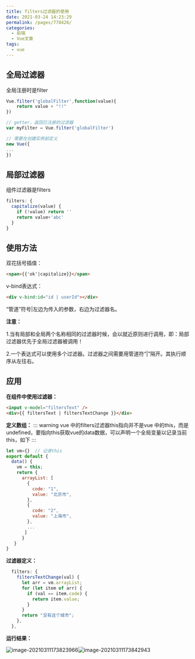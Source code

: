 ```yaml
---
title: filters过滤器的使用
date: 2021-03-24 14:23:29
permalink: /pages/778426/
categories:
  - 前端
  - Vue文章
tags:
  - vue
---
```

## 全局过滤器

全局注册时是filter

```js
Vue.filter('globalFilter',function(value){
	return value + "!!"
})

// getter，返回已注册的过滤器
var myFilter = Vue.filter('globalFilter')

// 需要在创建实例前定义
new Vue({
...
})
```
 
## 局部过滤器

组件过滤器是filters

```js
filters: {
  capitalize(value) {
    if (!value) return ''
    return value+'abc'
  }
}
```

## 使用方法

双花括号插值：

```html
<span>{{'ok'|capitalize}}</span>
```

v-bind表达式：

```html
<div v-bind:id="id | userId"></div>
```

“管道”符号|左边为传入的参数，右边为过滤器名。

**注意：**

​		1.当有局部和全局两个名称相同的过滤器时候，会以就近原则进行调用，即：局部过滤器优先于全局过滤器被调用！

​		2.一个表达式可以使用多个过滤器。过滤器之间需要用管道符“|”隔开。其执行顺序从左往右。

## 应用

**在组件中使用过滤器：**

```html
<input v-model="filtersText" />
<div>{{ filtersText | filtersTextChange }}</div>
```

**定义数组：**
::: warning
vue 中的filters过滤器this指向并不是vue 中的this，而是undefined，要指向this获取vue的data数据，可以声明一个全局变量以记录当前this，如下
:::

```js
let vm={}  // 记录this
export default {
  data() {
    vm = this;
    return {
      arrayList: [
        {
          code: "1",
          value: "北京市",
        },
        {
          code: "2",
          value: "上海市",
        },
        ...
       ]
      }
   }
}
```

**过滤器定义：**

```js
  filters: {
    filtersTextChange(val) {
      let arr = vm.arrayList;
      for (let item of arr) {
        if (val == item.code) {
          return item.value;
        }
      }
      return "没有这个城市";
    },
  },
```

**运行结果：**

![image-20210311173823966](/blog/images/033.png)![image-20210311173842943](/blog/images/034.png)